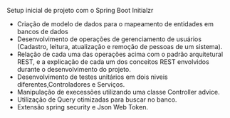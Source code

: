 Setup inicial de projeto com o Spring Boot Initialzr
* Criação de modelo de dados para o mapeamento de entidades em bancos de dados
* Desenvolvimento de operações de gerenciamento de usuários (Cadastro, leitura, atualização e remoção de pessoas de um sistema).
* Relação de cada uma das operações acima com o padrão arquitetural REST, e a explicação de cada um dos conceitos REST envolvidos durante o desenvolvimento do projeto.
* Desenvolvimento de testes unitários em dois niveis diferentes,Controladores e Serviços. 
* Manipulação de execessões utilizando uma classe Controller advice.
* Utilização de Query otimizadas para buscar no banco.
* Extensão spring security e Json Web Token.
 
